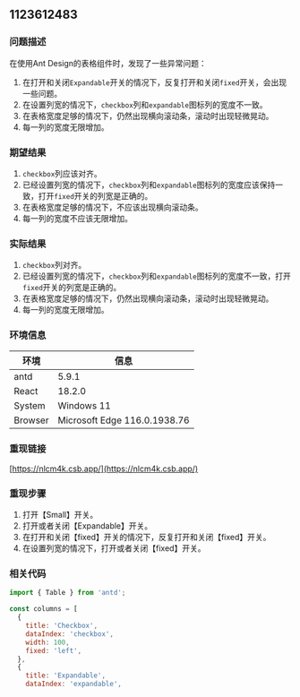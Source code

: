 ## 1123612483

### 问题描述

在使用Ant Design的表格组件时，发现了一些异常问题：

1. 在打开和关闭`Expandable`开关的情况下，反复打开和关闭`fixed`开关，会出现一些问题。
2. 在设置列宽的情况下，`checkbox`列和`expandable`图标列的宽度不一致。
3. 在表格宽度足够的情况下，仍然出现横向滚动条，滚动时出现轻微晃动。
4. 每一列的宽度无限增加。

### 期望结果

1. `checkbox`列应该对齐。
2. 已经设置列宽的情况下，`checkbox`列和`expandable`图标列的宽度应该保持一致，打开`fixed`开关的列宽是正确的。
3. 在表格宽度足够的情况下，不应该出现横向滚动条。
4. 每一列的宽度不应该无限增加。

### 实际结果

1. `checkbox`列对齐。
2. 已经设置列宽的情况下，`checkbox`列和`expandable`图标列的宽度不一致，打开`fixed`开关的列宽是正确的。
3. 在表格宽度足够的情况下，仍然出现横向滚动条，滚动时出现轻微晃动。
4. 每一列的宽度无限增加。

### 环境信息

| 环境    | 信息                         |
| ------- | ---------------------------- |
| antd    | 5.9.1                        |
| React   | 18.2.0                       |
| System  | Windows 11                   |
| Browser | Microsoft Edge 116.0.1938.76 |

### 重现链接

[https://nlcm4k.csb.app/](https://nlcm4k.csb.app/)

### 重现步骤

1. 打开【Small】开关。
2. 打开或者关闭【Expandable】开关。
3. 在打开和关闭【fixed】开关的情况下，反复打开和关闭【fixed】开关。
4. 在设置列宽的情况下，打开或者关闭【fixed】开关。

### 相关代码

```javascript
import { Table } from 'antd';

const columns = [
  {
    title: 'Checkbox',
    dataIndex: 'checkbox',
    width: 100,
    fixed: 'left',
  },
  {
    title: 'Expandable',
    dataIndex: 'expandable',
```
